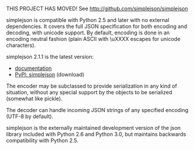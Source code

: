 THIS PROJECT HAS MOVED! See http://github.com/simplejson/simplejson

simplejson is compatible with Python 2.5 and later with no external dependencies. It covers the full JSON specification for both encoding and decoding, with unicode support. By default, encoding is done in an encoding neutral fashion (plain ASCII with \uXXXX escapes for unicode characters).

simplejson 2.1.1 is the latest version:
  * [documentation](http://simplejson.googlecode.com/svn/tags/simplejson-2.1.1/docs/index.html)
  * [PyPI: simplejson](http://pypi.python.org/pypi/simplejson) (download)

The encoder may be subclassed to provide serialization in any kind of situation, without any special support by the objects to be serialized (somewhat like pickle).

The decoder can handle incoming JSON strings of any specified encoding (UTF-8 by default).

simplejson is the externally maintained development version of the json library included with Python 2.6 and Python 3.0, but maintains backwards compatibility with Python 2.5.